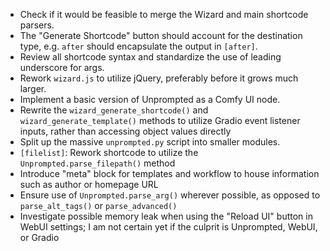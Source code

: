 - Check if it would be feasible to merge the Wizard and main shortcode parsers.
- The "Generate Shortcode" button should account for the destination type, e.g. `after` should encapsulate the output in `[after]`.
- Review all shortcode syntax and standardize the use of leading underscore for args.
- Rework `wizard.js` to utilize jQuery, preferably before it grows much larger.
- Implement a basic version of Unprompted as a Comfy UI node.
- Rewrite the `wizard_generate_shortcode()` and `wizard_generate_template()` methods to utilize Gradio event listener inputs, rather than accessing object values directly
- Split up the massive `unprompted.py` script into smaller modules.
- `[filelist]`: Rework shortcode to utilize the `Unprompted.parse_filepath()` method
- Introduce "meta" block for templates and workflow to house information such as author or homepage URL
- Ensure use of `Unprompted.parse_arg()` wherever possible, as opposed to `parse_alt_tags()` or `parse_advanced()`
- Investigate possible memory leak when using the "Reload UI" button in WebUI settings; I am not certain yet if the culprit is Unprompted, WebUI, or Gradio